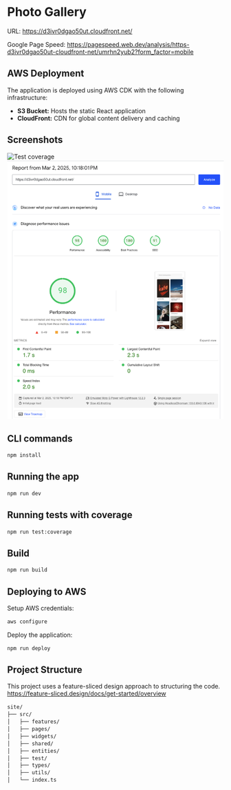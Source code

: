 # Photo Gallery

URL: https://d3ivr0dgao50ut.cloudfront.net/

Google Page Speed: https://pagespeed.web.dev/analysis/https-d3ivr0dgao50ut-cloudfront-net/umrhn2yub2?form_factor=mobile

## AWS Deployment

The application is deployed using AWS CDK with the following infrastructure:

- **S3 Bucket:** Hosts the static React application
- **CloudFront:** CDN for global content delivery and caching

## Screenshots

![Test coverage](./screenshots/screenshots.png)
![Google Page Speed](./screenshots/page-speed-insights.png)

## CLI commands

```bash
npm install
```

## Running the app

```bash
npm run dev
```

## Running tests with coverage

```bash
npm run test:coverage
```

## Build

```bash
npm run build
```

## Deploying to AWS

Setup AWS credentials:

```bash
aws configure
```

Deploy the application:

```bash
npm run deploy
```

## Project Structure

This project uses a feature-sliced design approach to structuring the code.
https://feature-sliced.design/docs/get-started/overview

```bash
site/
├── src/
│   ├── features/
│   ├── pages/
│   ├── widgets/
│   ├── shared/
│   ├── entities/
│   ├── test/
│   ├── types/
│   ├── utils/
│   └── index.ts
```
